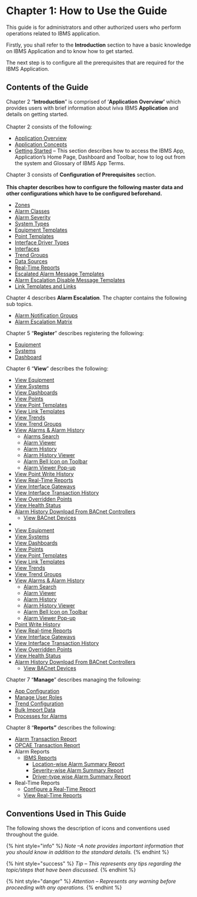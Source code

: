# Chapter 1: How to Use the Guide

This guide is for administrators and other authorized users who perform operations related to IBMS application.

Firstly, you shall refer to the **Introduction** section to have a basic knowledge on IBMS Application and to know how to get started.

The next step is to configure all the prerequisites that are required for the IBMS Application.

## Contents of the Guide

Chapter 2 “**Introduction**” is comprised of ‘**Application** **Overview’** which provides users with brief information about iviva IBMS **Application** and details on getting started.\
\
Chapter 2 consists of the following:

* [Application Overview](chapter-2-introduction.md)
* [Application Concepts](chapter-2-introduction.md#application-concepts)
* [Getting Started](chapter-2-introduction.md#getting-started) – This section describes how to access the IBMS App, Application’s Home Page, Dashboard and Toolbar, how to log out from the system and Glossary of IBMS App Terms.

Chapter 3 consists of **Configuration of Prerequisites** section.\
\
**This chapter describes how to configure the following master data and other configurations which have to be configured beforehand.**

* [Zones](chapter-3-configuration-of-prerequisites.md#zones)
* [Alarm Classes](chapter-3-configuration-of-prerequisites.md#alarm-classes)
* [Alarm Severity](chapter-3-configuration-of-prerequisites.md#alarm-severity)
* [System Types](chapter-3-configuration-of-prerequisites.md#system-types)
* [Equipment Templates](chapter-3-configuration-of-prerequisites.md#equipment-templates)
* [Point Templates](chapter-3-configuration-of-prerequisites.md#point-templates)
* [Interface Driver Types](chapter-3-configuration-of-prerequisites.md#interface-driver-types)
* [Interfaces](chapter-3-configuration-of-prerequisites.md#interfaces)
* [Trend Groups](chapter-3-configuration-of-prerequisites.md#trend-groups)
* [Data Sources](chapter-3-configuration-of-prerequisites.md#data-sources)
* [Real-Time Reports](chapter-8-reports.md#real-time-reports)
* [Escalated Alarm Message Templates](chapter-3-configuration-of-prerequisites.md#escalated-alarm-message-templates)
* [Alarm Escalation Disable Message Templates](chapter-3-configuration-of-prerequisites.md#alarm-escalation-disable-message-templates)
* [Link Templates and Links](chapter-3-configuration-of-prerequisites.md#link-templates-and-links)

Chapter 4 describes **Alarm Escalation**. The chapter contains the following sub topics.

* [Alarm Notification Groups](chapter-4-alarm-escalation.md#alarm-notification-groups)
* [Alarm Escalation Matrix](chapter-4-alarm-escalation.md#alarm-escalation-matrix)

Chapter 5 “**Register**” describes registering the following:

* [Equipment](chapter-5-registering-new-items.md#register-new-equipment)
* [Systems](chapter-5-registering-new-items.md#register-new-systems)
* [Dashboard](chapter-5-registering-new-items.md#register-new-dashboard)

Chapter 6 “**View**” describes the following:

* [View Equipment](chapter-6-viewing-items.md#view-equipment)
* [View Systems](chapter-6-viewing-items.md#view-systems)
* [View Dashboards](chapter-6-viewing-items.md#view-dashboards)
* [View Points](chapter-6-viewing-items.md#view-points)
* [View Point Templates](chapter-6-viewing-items.md#view-point-templates)
* [View Link Templates](chapter-6-viewing-items.md#view-link-templates)
* [View Trends](chapter-6-viewing-items.md#view-trends)
* [View Trend Groups](chapter-6-viewing-items.md#view-trend-groups)
* [View Alarms & Alarm History](chapter-6-viewing-items.md#view-alarms-and-alarm-history)
  * [Alarms Search](chapter-6-viewing-items.md#alarms-search)
  * [Alarm Viewer](chapter-6-viewing-items.md#alarm-viewer)
  * [Alarm History](chapter-6-viewing-items.md#alarm-history)
  * [Alarm History Viewer](chapter-6-viewing-items.md#alarm-history-viewer)
  * [Alarm Bell Icon on Toolbar](chapter-6-viewing-items.md#alarm-bell-icon-on-toolbar)
  * [Alarm Viewer Pop-up](chapter-6-viewing-items.md#alarm-viewer-pop-up)
* [View Point Write History](chapter-6-viewing-items.md#point-write-history)
* [View Real-Time Reports](chapter-8-reports.md#view-real-time-reports)
* [View Interface Gateways](chapter-6-viewing-items.md#view-interface-gateways)
* [View Interface Transaction History](chapter-6-viewing-items.md#view-interface-transaction-history)
* [View Overridden Points](chapter-6-viewing-items.md#view-overridden-points)
* [View Health Status](chapter-6-viewing-items.md#view-health-status)
* [Alarm History Download From BACnet Controllers](chapter-6-viewing-items.md#alarm-history-download-from-bacnet-controllers)
  * [View BACnet Devices](chapter-6-viewing-items.md#view-bacnet-devices)
*
* [View Equipment](chapter-1-how-to-use-this-guide.md#view-equipment)
* [View Systems](chapter-1-how-to-use-this-guide.md#view-systems)
* [View Dashboards](chapter-1-how-to-use-this-guide.md#view-dashboards)
* [View Points](chapter-1-how-to-use-this-guide.md#view-points)
* [View Point Templates](chapter-1-how-to-use-this-guide.md#view-point-templates)
* [View Link Templates](chapter-1-how-to-use-this-guide.md#view-link-templates)
* [View Trends](chapter-1-how-to-use-this-guide.md#view-trends)
* [View Trend Groups](chapter-1-how-to-use-this-guide.md#view-trend-groups)
* [View Alarms & Alarm History](chapter-1-how-to-use-this-guide.md#view-alarms-and-alarm-history)
  * [Alarm Search](chapter-1-how-to-use-this-guide.md#alarms-search)
  * [Alarm Viewer](chapter-1-how-to-use-this-guide.md#alarm-viewer)
  * [Alarm History](chapter-1-how-to-use-this-guide.md#alarm-history)
  * [Alarm History Viewer](chapter-1-how-to-use-this-guide.md#alarm-history-viewer)
  * [Alarm Bell Icon on Toolbar](chapter-1-how-to-use-this-guide.md#alarm-bell-icon-on-toolbar)
  * [Alarm Viewer Pop-up](chapter-1-how-to-use-this-guide.md#alarm-viewer-pop-up)
* [Point Write History](chapter-1-how-to-use-this-guide.md#point-write-history)
* [View Real-time Reports](chapter-1-how-to-use-this-guide.md#view-real-time-reports)
* [View Interface Gateways](chapter-1-how-to-use-this-guide.md#view-interface-gateways)
* [View Interface Transaction History](chapter-1-how-to-use-this-guide.md#view-interface-transaction-history)
* [View Overridden Points](chapter-1-how-to-use-this-guide.md#view-overridden-points)
* [View Health Status](chapter-1-how-to-use-this-guide.md#view-health-status)
* [Alarm History Download From BACnet Controllers](chapter-1-how-to-use-this-guide.md#alarm-history-download-from-bacnet-controllers)
  * [View BACnet Devices](chapter-1-how-to-use-this-guide.md#view-bacnet-devices)

Chapter 7 “**Manage**” describes managing the following:

* [App Configuration](chapter-7-managing-the-application.md#app-configuration)
* [Manage User Roles](chapter-7-managing-the-application.md#manage-user-roles)
* [Trend Configuration](chapter-7-managing-the-application.md#trend-configuration)
* [Bulk Import Data](chapter-7-managing-the-application.md#bulk-import-data)
* [Processes for Alarms](chapter-7-managing-the-application.md#processes-for-alarms)

Chapter 8 “**Reports”** describes the following:

* [Alarm Transaction Report](chapter-8-reports.md#alarm-transaction-report)
* [OPCAE Transaction Report](chapter-8-reports.md#opcae-transaction-report)
* Alarm Reports
  * [IBMS Reports](chapter-8-reports.md#ibms-reports)
    * [Location-wise Alarm Summary Report](chapter-8-reports.md#location-wise-alarm-summary-report)
    * [Severity-wise Alarm Summary Report](chapter-8-reports.md#severity-wise-alarm-summary-report)
    * [Driver-type wise Alarm Summary Report](chapter-8-reports.md#driver-type-wise-alarm-summary-report)
* Real-Time Reports
  * [Configure a Real-Time Report](chapter-8-reports.md#configure-a-real-time-report)
  * [View Real-Time Reports](chapter-8-reports.md#view-real-time-reports)

## Conventions Used in This Guide

The following shows the description of icons and conventions used throughout the guide.



{% hint style="info" %}
_Note –A note provides important information that you should know in addition to the standard details._
{% endhint %}

{% hint style="success" %}
_Tip – This represents any tips regarding the topic/steps that have been discussed._
{% endhint %}

{% hint style="danger" %}
_Attention – Represents any warning before proceeding with any operations._
{% endhint %}
